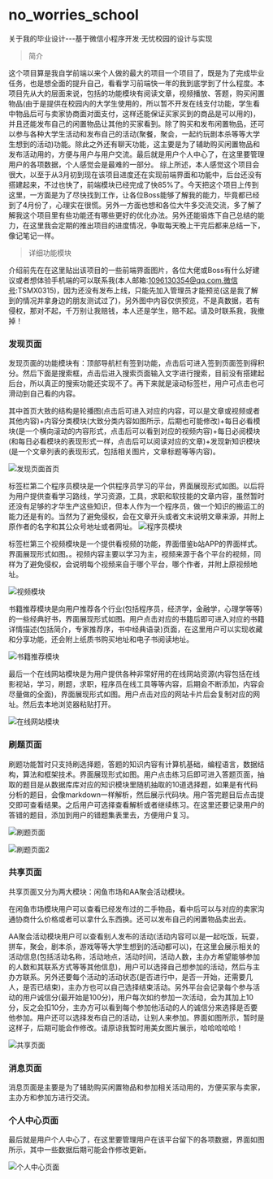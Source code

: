 # no_worries_school
关于我的毕业设计---基于微信小程序开发·无忧校园的设计与实现

> 简介   

 这个项目算是我自学前端以来个人做的最大的项目一个项目了，既是为了完成毕业任务，也是想全面的提升自己，看看学习前端快一年的我到底学到了什么程度。本项目先从大的层面来说，包括的功能模块有阅读文章，视频播放、答题，购买闲置物品(由于是提供在校园内的大学生使用的，所以暂不开发在线支付功能，学生看中物品后可与卖家协商面对面支付，这样还能保证买家买到的商品是可以用的)，并且还能发布自己的闲置物品让其他的买家看到。除了购买和发布闲置物品，还可以参与各种大学生活动和发布自己的活动(聚餐，聚会，一起约玩剧本杀等等大学生想到的活动)功能。除此之外还有聊天功能，这主要是为了辅助购买闲置物品和发布活动用的，方便与用户与用户交流。最后就是用户个人中心了，在这里要管理用户的各项数据，个人感觉会是最难的一部分。
综上所述，本人感觉这个项目会很大，以至于从3月初到现在该项目进度还在实现前端界面和功能中，后台还没有搭建起来，不过也快了，前端模块已经完成了快85%了。今天把这个项目上传到这里，一方面是为了尽快找到工作，让各位Boss能够了解我的能力，毕竟都已经到了4月份了，心理实在很慌。另外一方面也想和各位大牛多交流交流，多了解了解我这个项目里有些功能还有哪些更好的优化办法。另外还能锻炼下自己总结的能力，在这里我会定期的推出项目的进度情况，争取每天晚上干完后都来总结一下，像记笔记一样。

> 详细功能模块

介绍前先在在这里贴出该项目的一些前端界面图片，各位大佬或Boss有什么好建议或者想体验手机端的可以联系我(本人邮箱:1096130354@qq.com.微信号:TSMX0315)，因为还没有发布上线，只能先加入管理员才能预览(这是我了解到的情况并拿身边的朋友测试过了)，另外图中内容仅供预览，不是真数据，若有侵权，那对不起，千万别让我赔钱，本人还是学生，赔不起。请及时联系我，我撤掉！
### 发现页面
发现页面的功能模块有：顶部导航栏有签到功能，点击后可进入签到页面签到得积分。然后下面是搜索框，点击后进入搜索页面输入文字进行搜索，目前没有搭建起后台，所以真正的搜索功能还实现不了。再下来就是滚动标签栏，用户可点击也可滑动到自己看的内容。

其中首页大致的结构是轮播图(点击后可进入对应的内容，可以是文章或视频或者其他内容)+内容分类模块(大致分类内容如图所示，后期也可能修改)+每日必看模块(是一个横向滚动的内容形式，点击后可以看到对应的视频内容)+每日必阅模块(和每日必看模块的表现形式一样，点击后可以阅读对应的文章)+发现新知识模块(是一个文章列表的表现形式，包括相关图片，文章标题等等内容)。

![发现页面首页](https://gitee.com/tsmx99/no_worries_school/raw/main/InterfacePreview/discover/index.jpg) 

标签栏第二个程序员模块是一个供程序员学习的平台，界面展现形式如图。以后将为用户提供查看学习路线，学习资源，工具，求职和软技能的文章内容，虽然暂时还没有足够的才华生产这些知识，但本人作为一个程序员，做一个知识的搬运工的能力还是有的。当然为了避免侵权，会在文章开头或者文末说明文章来源，并附上原作者的名字和其公众号地址或者网址。
![程序员模块](https://gitee.com/tsmx99/no_worries_school/raw/main/InterfacePreview/discover/programmer.jpg)

标签栏第三个视频模块是一个提供看视频的功能，界面借鉴b站APP的界面样式。界面展现形式如图。。视频内容主要以学习为主，视频来源于各个平台的视频，同样为了避免侵权，会说明每个视频来自于哪个平台，哪个作者，并附上原视频地址。

![视频模块](https://gitee.com/tsmx99/no_worries_school/raw/main/InterfacePreview/discover/video.jpg)

书籍推荐模块是向用户推荐各个行业(包括程序员，经济学，金融学，心理学等等)的一些经典好书，界面展现形式如图。用户点击对应的书籍后即可进入对应的书籍详情描述(包括简介，专家推荐序，书中经典语录)页面，在这里用户可以实现收藏和分享功能，还会附上纸质书购买地址和电子书阅读地址。

![书籍推荐模块](https://gitee.com/tsmx99/no_worries_school/raw/main/InterfacePreview/discover/book.jpg)

最后一个在线网站模块是为用户提供各种非常好用的在线网站资源(内容包括在线影视站，学习，刷题，求职，程序员在线工具等等内容，后期会不断添加，内容会尽量做的全面)，界面展现形式如图。用户点击对应的网站卡片后会复制对应的网址。然后去本地浏览器粘贴打开。

![在线网站模块](https://gitee.com/tsmx99/no_worries_school/raw/main/InterfacePreview/discover/Internet.jpg)

### 刷题页面

刷题功能暂时只支持刷选择题，答题的知识内容有计算机基础，编程语言，数据结构，算法和框架技术。界面展现形式如图。用户点击练习后即可进入答题页面，抽取的题目是从数据库库对应的知识模块里随机抽取的10道选择题，如果是有代码分析的题目，会像markdown一样解析，然后展示代码块。用户答完题目后点击提交即可查看结果。之后用户可选择查看解析或者继续练习。在这里还要记录用户的答错的题目，添加到用户的错题集表里去，方便用户复习。

![刷题页面](https://gitee.com/tsmx99/no_worries_school/raw/main/InterfacePreview/test/test.jpg)

![刷题页面2](https://gitee.com/tsmx99/no_worries_school/raw/main/InterfacePreview/test/test2.jpg)

### 共享页面

共享页面又分为两大模块：闲鱼市场和AA聚会活动模块。

在闲鱼市场模块用户可以查看已经发布过的二手物品，看中后可以与对应的卖家沟通协商什么价格或者可以拿什么东西换。还可以发布自己的闲置物品卖出去。

AA聚会活动模块用户可以查看别人发布的活动(活动内容可以是一起吃饭，玩耍，拼车，聚会，剧本杀，游戏等等大学生想到的活动都可以)，在这里会展示相关的活动信息(包括活动名称，活动地点，活动时间，活动人数，主办方希望能够参加的人数和其联系方式等等其他信息)，用户可以选择自己想参加的活动，然后与主办方联系。另外还要每个活动的活动状态(是否进行中，是否一开始，还需要几人，是否已结束)，主办方也可以自己选择结束活动。另外平台会记录每个参与活动的用户诚信分(最开始是100分)，用户每次如约参加一次活动，会为其加上10分，反之会扣10分，主办方可以看到每个参加他活动的人的诚信分来选择是否要他参加。用户还可以选择发布自己的活动，让别人来参加。界面如图所示，暂时是这样子，后期可能会作修改。请原谅我暂时用美女图片展示，哈哈哈哈哈！

![共享页面](https://gitee.com/tsmx99/no_worries_school/raw/main/InterfacePreview/share/share.jpg)

### 消息页面

消息页面是主要是为了辅助购买闲置物品和参加相关活动用的，方便买家与卖家，主办方和参加方进行交流。

### 个人中心页面

最后就是用户个人中心了，在这里要管理用户在该平台留下的各项数据，界面如图所示，其中一些数据后期可能会作修改更新。

![个人中心页面](https://gitee.com/tsmx99/no_worries_school/raw/main/InterfacePreview/mine/mine.jpg)
